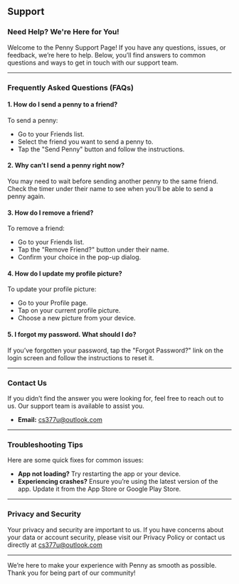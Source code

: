 ## Support

### Need Help? We're Here for You!
Welcome to the Penny Support Page! If you have any questions, issues, or feedback, we’re here to help. Below, you’ll find answers to common questions and ways to get in touch with our support team.

---

### Frequently Asked Questions (FAQs)

#### **1. How do I send a penny to a friend?**
To send a penny:
- Go to your Friends list.
- Select the friend you want to send a penny to.
- Tap the "Send Penny" button and follow the instructions.

#### **2. Why can’t I send a penny right now?**
You may need to wait before sending another penny to the same friend. Check the timer under their name to see when you’ll be able to send a penny again.

#### **3. How do I remove a friend?**
To remove a friend:
- Go to your Friends list.
- Tap the "Remove Friend?" button under their name.
- Confirm your choice in the pop-up dialog.

#### **4. How do I update my profile picture?**
To update your profile picture:
- Go to your Profile page.
- Tap on your current profile picture.
- Choose a new picture from your device.

#### **5. I forgot my password. What should I do?**
If you’ve forgotten your password, tap the "Forgot Password?" link on the login screen and follow the instructions to reset it.

---

### Contact Us
If you didn’t find the answer you were looking for, feel free to reach out to us. Our support team is available to assist you.

- **Email:** cs377u@outlook.com


---

### Troubleshooting Tips
Here are some quick fixes for common issues:

- **App not loading?** Try restarting the app or your device.
- **Experiencing crashes?** Ensure you’re using the latest version of the app. Update it from the App Store or Google Play Store.

---

### Privacy and Security
Your privacy and security are important to us. If you have concerns about your data or account security, please visit our Privacy Policy or contact us directly at cs377u@outlook.com

---

We’re here to make your experience with Penny as smooth as possible. Thank you for being part of our community!
